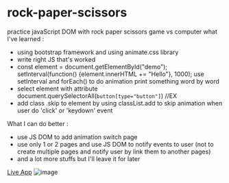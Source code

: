 # rock-paper-scissors

practice javaScript DOM with rock paper scissors game vs computer
what I've learned :
- using bootstrap framework and using animate.css library
- write right JS that's worked
- const element = document.getElementById("demo");
setInterval(function() {element.innerHTML += "Hello"}, 1000);
use setInterval and forEach() to do animation print something word by word
- select element with attribute document.querySelectorAll(`button[type="button"]`) //EX
- add class .skip to element by using classList.add to skip animation when user do 'click' or 'keydown' event

What I can do better :
- use JS DOM to add animation switch page
- use only 1 or 2 pages and use JS DOM to notify events to user (not to create multiple pages and notify user by link them to another pages)
- and a lot more stuffs but I'll leave it for later

<a href="https://minhhoccode111.github.io/rock-paper-scissors/">Live App</a>
![image](https://user-images.githubusercontent.com/107298518/199640827-f27c5dc8-d686-470b-bac1-6150a25a4322.png)

